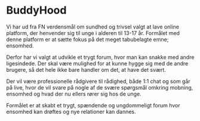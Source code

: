 # BuddyHood

Vi har ud fra FN verdensmål om sundhed og trivsel valgt at lave online platform,
der henvender sig til unge i alderen til 13-17 år. Formålet med denne platform
er at sætte fokus på det meget tabubelagte emne; ensomhed.

Derfor har vi valgt at udvikle et trygt forum, hvor man kan snakke med andre
ligesindede. Der skal være mulighed for at kunne hygge sig med de andre brugere,
så det hele ikke bare handler om det, at have det svært.

Der vil være professionelle rådgivere til rådighed, både 1:1 chat og som går på
live, hvor de vil svare på nogle af de svære spørgsmål omkring mobning,
ensomhed og hvad der nu ellers rører sig hos de unge.

Formålet er at skabt et trygt, spændende og ungdommeligt forum hvor ensomhed
kan drøftes og nye relationer kan dannes.
